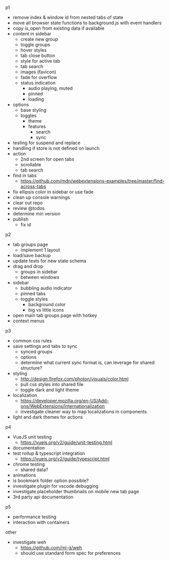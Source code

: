 p1
- remove index & window id from nested tabs of state
- move all browser state functions to background.js with event handlers
- copy is_open from existing data if available
- content in sidebar
  - create new group
  - toggle groups
  - hover styles
  - tab close button
  - style for active tab
  - tab search
  - images (favicon)
  - fade for overflow
  - status indication
    - audio playing, muted
    - pinned
    - loading
- options
  - base styling
  - toggles
    - theme
    - features
      - search
      - sync
- testing for suspend and replace
- handling if store is not defined on launch
- action
  - 2nd screen for open tabs
  - scrollable
  - tab search
- find in tabs
  - https://github.com/mdn/webextensions-examples/tree/master/find-across-tabs
- fix ellipsis color in sidebar or use fade
- clean up console warnings
- clear out repo
- review @todos
- determine min version
- publish
  - fix id

p2
- tab groups page
  - implement 1 layout
- load/save backup
- update tests for new state schema
- drag and drop
  - groups in sidebar
  - between windows
- sidebar
  - bubbling audio indicator
  - pinned tabs
  - toggle styles
    - background color
    - big vs little icons
- open main tab groups page with hotkey
- context menus

p3
- common css rules
- save settings and tabs to sync
  - synced groups
  - options
  - determine what current sync format is, can leverage for shared structure?
- styling
  - http://design.firefox.com/photon/visuals/color.html
  - pull css styles into shared file
  - toggle dark and light theme
- localization
  - https://developer.mozilla.org/en-US/Add-ons/WebExtensions/Internationalization
  - investigate cleaner way to map localizations in components
- light and dark themes for actions

p4
- VueJS unit testing
  - https://vuejs.org/v2/guide/unit-testing.html
- documentation
- test rollup & typescript integration
  - https://vuejs.org/v2/guide/typescript.html
- chrome testing
  - shared data?
- animations
- is bookmark folder option possible?
- investigate plugin for vscode debugging
- investigate placeholder thumbnails on mobile new tab page
- 3rd party api documentation

p5
- performance testing
- interaction with containers

other
- investigate weh
  - https://github.com/mi-g/weh
  - should use standard form spec for preferences
